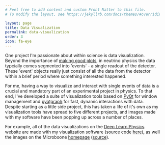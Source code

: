 ```yaml
---
# Feel free to add content and custom Front Matter to this file.
# To modify the layout, see https://jekyllrb.com/docs/themes/#overriding-theme-defaults

layout: page
title: Data Visualization
permalink: data-visualization
order: 3
icon: fa-eye
---
```


One project I'm passionate about within science is data visualization.  Beyond the importance of <a href='http://www.randalolson.com/2014/06/28/how-to-make-beautiful-data-visualizations-in-python-with-matplotlib/'>making good plots</a>, in neutrino physics the data typcially comes segmented into 'events' - a single readout of the detector.  These 'event' objects really just consist of all the data from the detector within a brief period where something interested happened.

For me, having a way to visualize and interact with single events of data is a crucial and mandatory part of an experimental project in physics.  To that end, I've developed a suite of visualization tools based on <a href='https://riverbankcomputing.com/software/pyqt/intro'>PyQt</a> for window management and <a href='http://www.pyqtgraph.org/'>pyqtgraph</a> for fast, dynamic interactions with data.  Despite starting as a little side project, this has taken a life of it's own as my visualization tools have spread to five different projects, and images made with my software have been popping up across a number of places.

For example, all of the data visualizations on the <a href='http://deeplearnphysics.org/DataChallenge/'>Deep Learn Physics</a> website are made with my visualization software (source code <a href='https://github.com/DeepLearnPhysics/larcv-viewer'>here</a>), as well the images on the Microboone <a href='http://microboone.fnal.gov/'>homepage</a> (<a href='https://github.com/coreyjadams/gallery-framework'>source</a>).


